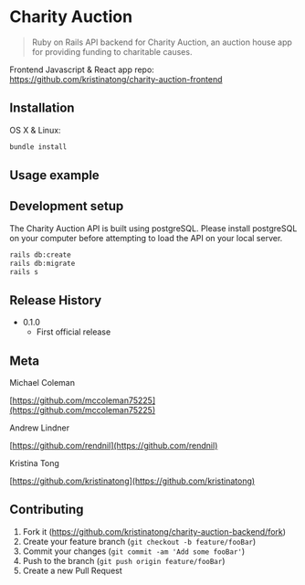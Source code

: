 # Charity Auction
> Ruby on Rails API backend for Charity Auction, an auction house app for providing funding to charitable causes.

Frontend Javascript & React app repo: https://github.com/kristinatong/charity-auction-frontend

## Installation

OS X & Linux:

```sh
bundle install
```

## Usage example



## Development setup

The Charity Auction API is built using postgreSQL. Please install postgreSQL on your computer before attempting to load the API on your local server. 

```sh
rails db:create
rails db:migrate
rails s
```

## Release History

* 0.1.0
    * First official release

## Meta

Michael Coleman

[https://github.com/mccoleman75225](https://github.com/mccoleman75225)

Andrew Lindner

[https://github.com/rendnil](https://github.com/rendnil)

Kristina Tong

[https://github.com/kristinatong](https://github.com/kristinatong)


## Contributing

1. Fork it (<https://github.com/kristinatong/charity-auction-backend/fork>)
2. Create your feature branch (`git checkout -b feature/fooBar`)
3. Commit your changes (`git commit -am 'Add some fooBar'`)
4. Push to the branch (`git push origin feature/fooBar`)
5. Create a new Pull Request
